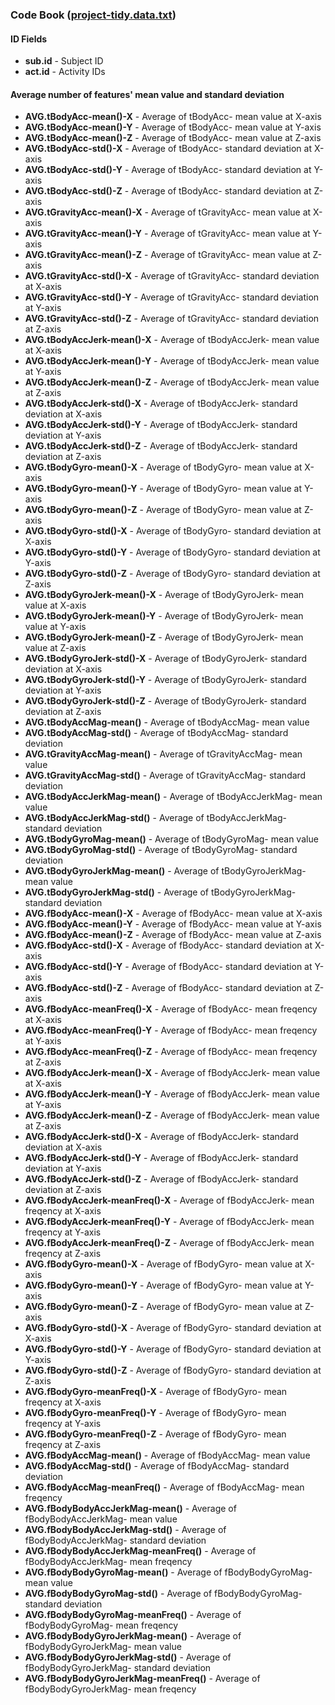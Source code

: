 ### Code Book ([project-tidy.data.txt](https://dl.dropboxusercontent.com/u/5539463/mynotes/project-tidydata.txt))

#### ID Fields
+ **sub.id** - Subject ID
+ **act.id** - Activity IDs

#### Average number of features' mean value and standard deviation
+ **AVG.tBodyAcc-mean()-X** - Average of tBodyAcc- mean value at X-axis
+ **AVG.tBodyAcc-mean()-Y** - Average of tBodyAcc- mean value at Y-axis
+ **AVG.tBodyAcc-mean()-Z** - Average of tBodyAcc- mean value at Z-axis
+ **AVG.tBodyAcc-std()-X** - Average of tBodyAcc- standard deviation at X-axis
+ **AVG.tBodyAcc-std()-Y** - Average of tBodyAcc- standard deviation at Y-axis
+ **AVG.tBodyAcc-std()-Z** - Average of tBodyAcc- standard deviation at Z-axis
+ **AVG.tGravityAcc-mean()-X** - Average of tGravityAcc- mean value at X-axis
+ **AVG.tGravityAcc-mean()-Y** - Average of tGravityAcc- mean value at Y-axis
+ **AVG.tGravityAcc-mean()-Z** - Average of tGravityAcc- mean value at Z-axis
+ **AVG.tGravityAcc-std()-X** - Average of tGravityAcc- standard deviation at X-axis
+ **AVG.tGravityAcc-std()-Y** - Average of tGravityAcc- standard deviation at Y-axis
+ **AVG.tGravityAcc-std()-Z** - Average of tGravityAcc- standard deviation at Z-axis
+ **AVG.tBodyAccJerk-mean()-X** - Average of tBodyAccJerk- mean value at X-axis
+ **AVG.tBodyAccJerk-mean()-Y** - Average of tBodyAccJerk- mean value at Y-axis
+ **AVG.tBodyAccJerk-mean()-Z** - Average of tBodyAccJerk- mean value at Z-axis
+ **AVG.tBodyAccJerk-std()-X** - Average of tBodyAccJerk- standard deviation at X-axis
+ **AVG.tBodyAccJerk-std()-Y** - Average of tBodyAccJerk- standard deviation at Y-axis
+ **AVG.tBodyAccJerk-std()-Z** - Average of tBodyAccJerk- standard deviation at Z-axis
+ **AVG.tBodyGyro-mean()-X** - Average of tBodyGyro- mean value at X-axis
+ **AVG.tBodyGyro-mean()-Y** - Average of tBodyGyro- mean value at Y-axis
+ **AVG.tBodyGyro-mean()-Z** - Average of tBodyGyro- mean value at Z-axis
+ **AVG.tBodyGyro-std()-X** - Average of tBodyGyro- standard deviation at X-axis
+ **AVG.tBodyGyro-std()-Y** - Average of tBodyGyro- standard deviation at Y-axis
+ **AVG.tBodyGyro-std()-Z** - Average of tBodyGyro- standard deviation at Z-axis
+ **AVG.tBodyGyroJerk-mean()-X** - Average of tBodyGyroJerk- mean value at X-axis
+ **AVG.tBodyGyroJerk-mean()-Y** - Average of tBodyGyroJerk- mean value at Y-axis
+ **AVG.tBodyGyroJerk-mean()-Z** - Average of tBodyGyroJerk- mean value at Z-axis
+ **AVG.tBodyGyroJerk-std()-X** - Average of tBodyGyroJerk- standard deviation at X-axis
+ **AVG.tBodyGyroJerk-std()-Y** - Average of tBodyGyroJerk- standard deviation at Y-axis
+ **AVG.tBodyGyroJerk-std()-Z** - Average of tBodyGyroJerk- standard deviation at Z-axis
+ **AVG.tBodyAccMag-mean()** - Average of tBodyAccMag- mean value
+ **AVG.tBodyAccMag-std()** - Average of tBodyAccMag- standard deviation
+ **AVG.tGravityAccMag-mean()** - Average of tGravityAccMag- mean value
+ **AVG.tGravityAccMag-std()** - Average of tGravityAccMag- standard deviation
+ **AVG.tBodyAccJerkMag-mean()** - Average of tBodyAccJerkMag- mean value
+ **AVG.tBodyAccJerkMag-std()** - Average of tBodyAccJerkMag- standard deviation
+ **AVG.tBodyGyroMag-mean()** - Average of tBodyGyroMag- mean value
+ **AVG.tBodyGyroMag-std()** - Average of tBodyGyroMag- standard deviation
+ **AVG.tBodyGyroJerkMag-mean()** - Average of tBodyGyroJerkMag- mean value
+ **AVG.tBodyGyroJerkMag-std()** - Average of tBodyGyroJerkMag- standard deviation
+ **AVG.fBodyAcc-mean()-X** - Average of fBodyAcc- mean value at X-axis
+ **AVG.fBodyAcc-mean()-Y** - Average of fBodyAcc- mean value at Y-axis
+ **AVG.fBodyAcc-mean()-Z** - Average of fBodyAcc- mean value at Z-axis
+ **AVG.fBodyAcc-std()-X** - Average of fBodyAcc- standard deviation at X-axis
+ **AVG.fBodyAcc-std()-Y** - Average of fBodyAcc- standard deviation at Y-axis
+ **AVG.fBodyAcc-std()-Z** - Average of fBodyAcc- standard deviation at Z-axis
+ **AVG.fBodyAcc-meanFreq()-X** - Average of fBodyAcc- mean freqency at X-axis
+ **AVG.fBodyAcc-meanFreq()-Y** - Average of fBodyAcc- mean freqency at Y-axis
+ **AVG.fBodyAcc-meanFreq()-Z** - Average of fBodyAcc- mean freqency at Z-axis
+ **AVG.fBodyAccJerk-mean()-X** - Average of fBodyAccJerk- mean value at X-axis
+ **AVG.fBodyAccJerk-mean()-Y** - Average of fBodyAccJerk- mean value at Y-axis
+ **AVG.fBodyAccJerk-mean()-Z** - Average of fBodyAccJerk- mean value at Z-axis
+ **AVG.fBodyAccJerk-std()-X** - Average of fBodyAccJerk- standard deviation at X-axis
+ **AVG.fBodyAccJerk-std()-Y** - Average of fBodyAccJerk- standard deviation at Y-axis
+ **AVG.fBodyAccJerk-std()-Z** - Average of fBodyAccJerk- standard deviation at Z-axis
+ **AVG.fBodyAccJerk-meanFreq()-X** - Average of fBodyAccJerk- mean freqency at X-axis
+ **AVG.fBodyAccJerk-meanFreq()-Y** - Average of fBodyAccJerk- mean freqency at Y-axis
+ **AVG.fBodyAccJerk-meanFreq()-Z** - Average of fBodyAccJerk- mean freqency at Z-axis
+ **AVG.fBodyGyro-mean()-X** - Average of fBodyGyro- mean value at X-axis
+ **AVG.fBodyGyro-mean()-Y** - Average of fBodyGyro- mean value at Y-axis
+ **AVG.fBodyGyro-mean()-Z** - Average of fBodyGyro- mean value at Z-axis
+ **AVG.fBodyGyro-std()-X** - Average of fBodyGyro- standard deviation at X-axis
+ **AVG.fBodyGyro-std()-Y** - Average of fBodyGyro- standard deviation at Y-axis
+ **AVG.fBodyGyro-std()-Z** - Average of fBodyGyro- standard deviation at Z-axis
+ **AVG.fBodyGyro-meanFreq()-X** - Average of fBodyGyro- mean freqency at X-axis
+ **AVG.fBodyGyro-meanFreq()-Y** - Average of fBodyGyro- mean freqency at Y-axis
+ **AVG.fBodyGyro-meanFreq()-Z** - Average of fBodyGyro- mean freqency at Z-axis
+ **AVG.fBodyAccMag-mean()** - Average of fBodyAccMag- mean value
+ **AVG.fBodyAccMag-std()** - Average of fBodyAccMag- standard deviation
+ **AVG.fBodyAccMag-meanFreq()** - Average of fBodyAccMag- mean freqency
+ **AVG.fBodyBodyAccJerkMag-mean()** - Average of fBodyBodyAccJerkMag- mean value
+ **AVG.fBodyBodyAccJerkMag-std()** - Average of fBodyBodyAccJerkMag- standard deviation
+ **AVG.fBodyBodyAccJerkMag-meanFreq()** - Average of fBodyBodyAccJerkMag- mean freqency
+ **AVG.fBodyBodyGyroMag-mean()** - Average of fBodyBodyGyroMag- mean value
+ **AVG.fBodyBodyGyroMag-std()** - Average of fBodyBodyGyroMag- standard deviation
+ **AVG.fBodyBodyGyroMag-meanFreq()** - Average of fBodyBodyGyroMag- mean freqency
+ **AVG.fBodyBodyGyroJerkMag-mean()** - Average of fBodyBodyGyroJerkMag- mean value
+ **AVG.fBodyBodyGyroJerkMag-std()** - Average of fBodyBodyGyroJerkMag- standard deviation
+ **AVG.fBodyBodyGyroJerkMag-meanFreq()** - Average of fBodyBodyGyroJerkMag- mean freqency


